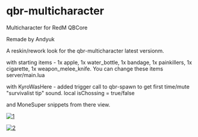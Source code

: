 # qbr-multicharacter
Multicharacter for RedM QBCore

Remade by Andyuk

A reskin/rework look for the qbr-multicharacter latest versionm.

with starting items - 1x apple, 1x water_bottle, 1x bandage, 1x painkillers, 1x cigarette, 1x weapon_melee_knife.
You can change these items server/main.lua

with KyroWasHere - added trigger call to qbr-spawn to get first time/mute "survivalist tip" sound.
local isChossing = true/false

and MoneSuper snippets from there view.

<a href="https://ibb.co/HrXVm51"><img src="https://i.ibb.co/LCv84Vb/1.jpg" alt="1" border="0"></a>


<a href="https://ibb.co/JQ4fGjH"><img src="https://i.ibb.co/5FyNShL/2.jpg" alt="2" border="0"></a>
